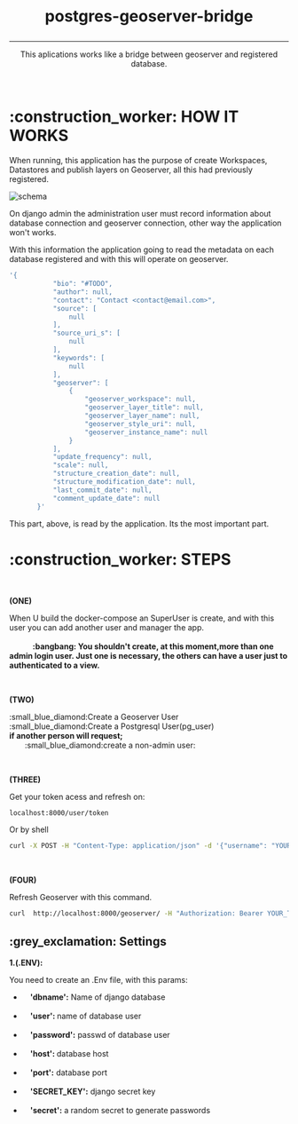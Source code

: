 # <p align=center>postgres-geoserver-bridge</p>
__________________________________________________________________________________________________________________________________________


  <p align=center> This aplications works like a bridge between geoserver and registered database.</p>
  <br />
  <h1>:construction_worker: HOW IT WORKS</h1>
  
 <p>When running, this application has the purpose of create Workspaces, Datastores and publish layers on Geoserver, all this had previously registered.
 </p>
 
 ![schema](https://user-images.githubusercontent.com/78693116/189120712-f8d98f32-3ef6-42ef-823f-fc5e1361bbf5.png)
 
 On django admin the administration user must record information about database connection and geoserver connection, other way the application won't works. 
 
With this information the application going to read the metadata on each database registered and with this will operate on geoserver.
 
 ```bash
 '{
            "bio": "#TODO",
            "author": null,
            "contact": "Contact <contact@email.com>",
            "source": [
                null
            ],
            "source_uri_s": [
                null
            ],
            "keywords": [
                null
            ],
            "geoserver": [
                {
                    "geoserver_workspace": null,
                    "geoserver_layer_title": null,
                    "geoserver_layer_name": null,
                    "geoserver_style_uri": null,
                    "geoserver_instance_name": null
                }
            ],
            "update_frequency": null,
            "scale": null,
            "structure_creation_date": null,
            "structure_modification_date": null,
            "last_commit_date": null,
            "comment_update_date": null
        }'
 ```
 
 This part, above, is read by the application. Its the most important part.

  
  <h1>:construction_worker: STEPS </h1>
  <br />

  <p><b>(ONE)</b></p>When U build the docker-compose an SuperUser is create, and with this user you can add another user and manager the app.<br><br>
  <b>&emsp;&emsp;&emsp;:bangbang: You shouldn't create, at this moment,more than one admin login user. Just one is necessary, the others can have a user just to authenticated to a view.</b>
 
  <br><p><b>(TWO)</b></p>
    
<p align=left>:small_blue_diamond:Create a Geoserver User <br>
:small_blue_diamond:Create a Postgresql User(pg_user)<br>
  <b>if another person will request;<br></b>
&emsp;&emsp;:small_blue_diamond:create a non-admin user:</p>


  
 <br><p><b>(THREE)</b></p>
 <p>Get your token acess and refresh on:<br>
  
 `localhost:8000/user/token`
  
  Or by shell
 ```bash
 curl -X POST -H "Content-Type: application/json" -d '{"username": "YOUR_NAME", "password": "YOUR_PASSWORD"}'  http://localhost:8000/user/token/
 ```
</p>
<br><p><b>(FOUR)</b></p>
 <p>Refresh Geoserver with this command.<br>
  
 ```bash
 curl  http://localhost:8000/geoserver/ -H "Authorization: Bearer YOUR_TOKEN"
 ```
</p>

<h2>:grey_exclamation: Settings </h2>

<p><b> 1.(.ENV):</b><p>
<p>You need to create an .Env file, with this params:<br>
  <ul>
<li>&emsp;<b>'dbname':</b> Name of django database</li><br>
<li>&emsp;<b>'user': </b>name of database user</li><br>
<li>&emsp;<b>'password':</b> passwd of database user</li><br>
<li>&emsp;<b>'host': </b>database host</li><br>
<li>&emsp;<b>'port':</b> database port</li><br>
<li>&emsp;<b>'SECRET_KEY':</b> django secret key</li><br>
<li>&emsp;<b>'secret':</b> a random secret to generate passwords</li>


